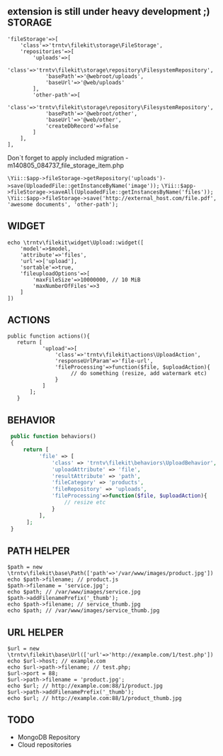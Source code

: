 extension is still under heavy development ;)
STORAGE
-------
```
'fileStorage'=>[
    'class'=>'trntv\filekit\storage\FileStorage',
    'repositories'=>[
        'uploads'=>[
            'class'=>'trntv\filekit\storage\repository\FilesystemRepository',
            'basePath'=>'@webroot/uploads',
            'baseUrl'=>'@web/uploads'
        ],
        'other-path'=>[
            'class'=>'trntv\filekit\storage\repository\FilesystemRepository',
            'basePath'=>'@webroot/other',
            'baseUrl'=>'@web/other',
            'createDbRecord'=>false
        ]
    ],
],
```
Don`t forget to apply included migration - m140805_084737_file_storage_item.php

`` \Yii::$app->fileStorage->getRepository('uploads')->save(UploadedFile::getInstanceByName('image')); ``
`` \Yii::$app->fileStorage->saveAll(UploadedFile::getInstancesByName('files')); ``
`` \Yii::$app->fileStorage->save('http://external_host.com/file.pdf', 'awesome documents', 'other-path'); ``

WIDGET
------
```
echo \trntv\filekit\widget\Upload::widget([
    'model'=>$model,
    'attribute'=>'files',
    'url'=>['upload'],
    'sortable'=>true,
    'fileuploadOptions'=>[
        'maxFileSize'=>10000000, // 10 MiB
        'maxNumberOfFiles'=>3
    ]
])
```
ACTIONS
-------
```
public function actions(){
   return [
           'upload'=>[
               'class'=>'trntv\filekit\actions\UploadAction',
               'responseUrlParam'=>'file-url',
               'fileProcessing'=>function($file, $uploadAction){
                    // do something (resize, add watermark etc)
               }
           ]
       ];
   }
```
BEHAVIOR
--------
```php
 public function behaviors()
 {
     return [
          'file' => [
              'class' => 'trntv\filekit\behaviors\UploadBehavior',
              'uploadAttribute' => 'file',
              'resultAttribute' => 'path',
              'fileCategory' => 'products',
              'fileRepository' => 'uploads',
              'fileProcessing'=>function($file, $uploadAction){
                  // resize etc
              }
          ],
      ];
 }
```
PATH HELPER
-----------
```
$path = new \trntv\filekit\base\Path(['path'=>'/var/www/images/product.jpg'])
echo $path->filename; // product.js
$path->filename = 'service.jpg';
echo $path; // /var/www/images/service.jpg
$path->addFilenamePrefix('_thumb');
echo $path->filename; // service_thumb.jpg
echo $path; // /var/www/images/service_thumb.jpg
```
URL HELPER
-----------
```
$url = new \trntv\filekit\base\Url(['url'=>'http://example.com/1/test.php'])
echo $url->host; // example.com
echo $url->path->filename; // test.php;
$url->port = 88;
$url->path->filename = 'product.jpg';
echo $url; // http://example.com:88/1/product.jpg
$url->path->addFilenamePrefix('_thumb');
echo $url; // http://example.com:88/1/product_thumb.jpg
```

TODO
----
- MongoDB Repository
- Cloud repositories